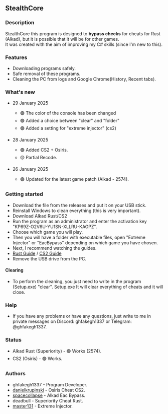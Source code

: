## StealthCore

### Description

StealthCore this program is designed to **bypass checks** for cheats for Rust (Alkad), but it is possible that it will be for other games. \
It was created with the aim of improving my C# skills (since I'm new to this).

### Features

- Downloading programs safely.
- Safe removal of these programs.
- Cleaning the PC from logs and Google Chrome(History, Recent tabs).

### What's new

* 29 January 2025
  * 🟢 The color of the console has been changed
  * 🟢 Added a choice between "clear" and "folder"
  * 🟢 Added a setting for "extreme injector" (cs2)

* 28 January 2025
  * 🟢 Added CS2 + Osiris.
  * 🟡 Partial Recode.

* 26 January 2025
  * 🟢 Updated for the latest game patch (Alkad - 2574).

### Getting started

- Download the file from the releases and put it on your USB stick.
- Reinstall Windows to clean everything (this is very important).
- Download Alkad Rust/CS2
- Run the program as an administrator and enter the activation key "KP69Z-O2V6U-YU1SN-XLLRU-KAGPZ".
- Choose which game you will play.
- Then you will have a folder with executable files, open "Extreme Injector" or "EacBypass" depending on which game you have chosen.
- Next, I recommend watching the guides.
- [Rust Guide](https://youtu.be/p2iR4KVkRE4) / [CS2 Guide](https://youtu.be/sTAiGOID2XY)
- Remove the USB drive from the PC.

#### Clearing
- To perform the cleaning, you just need to write in the program (Setup.exe) "clear". Setup.exe It will clear everything of cheats and it will close.

### Help

- If you have any problems or have any questions, just write to me in private messages on Discord: ghfakegh1337 or Telegram: @ghfakegh1337.

### Status

- Alkad Rust (Superiority) - 🟢 Works (2574).
- CS2 (Osiris) - 🟢 Works.

### Authors

- ghfakegh1337 - Program Developer.
- [danielkrupinski](https://github.com/danielkrupinski/Osiris) - Osiris Cheat CS2.
- [spacecollapse](https://github.com/spacecollapse/alkad-eac-bypass) - Alkad Eac Bypass.
- deadbull - Superiority Cheat Rust.
- [master131](https://github.com/master131/ExtremeInjector) - Extreme Injector.
